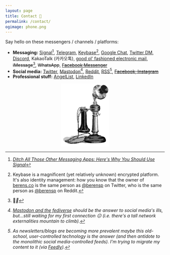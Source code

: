 ```yaml
---
layout: page
title: Contact 📇
permalink: /contact/
ogimage: phone.png
---
```

Say hello on these messengers / channels / platforms:

- **Messaging:** <a href="https://signal.org" target="_blank">Signal</a>[^1], <a href="https://t.me/berensp" target="_blank">Telegram</a>, <a href="https://keybase.io/berens" target="_blank">Keybase</a>[^2], <a href="https://chat.google.com" target="_blank">Google Chat</a>, <a href="https://twitter.com/messages/compose?recipient_id=19028711" target="_blank">Twitter DM</a>, <a href="https://discordapp.com/users/181094465874821120" target="_blank">Discord</a>, KakaoTalk (카카오톡), <a href="mailto:pb@omg.lol">good ol' fashioned electronic mail</a>, <strike>iMessage</strike>[^3], <strike>WhatsApp</strike>, <strike><a href="../fb">Facebook Messenger</a></strike>
- **Social media:** <a href="https://twitter.com/berensp" target="_blank">Twitter</a>, <a rel="me" href="https://mastodon.cloud/@berens" target="_blank">Mastodon</a>[^4], <a href="https://reddit.com/user/berensp" target="_blank">Reddit</a>, [RSS](https://berens.co/feed.xml)[^5], <strike><a href="../fb">Facebook, Instagram</a></strike>
- **Professional stuff:** <a href="https://angel.co/berens" target="_blank">AngelList</a>, <a href="https://linkedin.com/in/berensp" target="_blank">LinkedIn</a>

<center><img src="/assets/og/phone.png" alt="phone" width="30%" height="30%"></center>

[^1]: *<a href="https://www.wired.com/story/ditch-all-those-other-messaging-apps-heres-why-you-should-use-signal/?utm_source=WIR_REG_GATE" target="_blank">Ditch All Those Other Messaging Apps: Here's Why You Should Use Signal</a>*

[^2]: Keybase is a magnificent (yet relatively unknown) encrypted platform. It's also identity management: how you know that the owner of [berens.co](/index) is the same person as <a href="https://twitter.com/berensp" target="_blank">@berensp</a> on Twitter, who is the same person as <a href="https://reddit.com/user/berensp" target="_blank">@berensp</a> on Reddit.

[^3]: 🤘<i class="fab fa-android">🤘

[^4]: <a href="https://www.nytimes.com/2018/03/28/technology/social-media-privacy.html" target="_blank">Mastodon and the fediverse</a> should be the answer to social media's ills, but...still waiting for my first connection 😐 (i.e. there's a tall network externalities mountain to climb).

[^5]: As newsletters/blogs are becoming more prevalent maybe this old-school, user-controlled technology is the answer (and then antidote to the monolithic social media-controlled feeds). I'm trying to migrate my content to it (via <a href="https://feedly.com/" target="_blank">Feedly</a>).